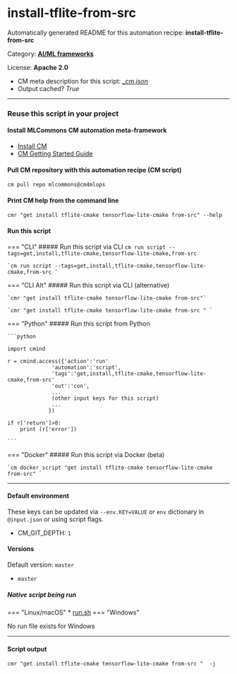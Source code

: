 # install-tflite-from-src
Automatically generated README for this automation recipe: **install-tflite-from-src**

Category: **[AI/ML frameworks](..)**

License: **Apache 2.0**


* CM meta description for this script: *[_cm.json](https://github.com/mlcommons/cm4mlops/tree/main/script/install-tflite-from-src/_cm.json)*
* Output cached? *True*

---
### Reuse this script in your project

#### Install MLCommons CM automation meta-framework

* [Install CM](https://docs.mlcommons.org/ck/install)
* [CM Getting Started Guide](https://docs.mlcommons.org/ck/getting-started/)

#### Pull CM repository with this automation recipe (CM script)

```cm pull repo mlcommons@cm4mlops```

#### Print CM help from the command line

````cmr "get install tflite-cmake tensorflow-lite-cmake from-src" --help````

#### Run this script

=== "CLI"
    ##### Run this script via CLI
    `cm run script --tags=get,install,tflite-cmake,tensorflow-lite-cmake,from-src`

    `cm run script --tags=get,install,tflite-cmake,tensorflow-lite-cmake,from-src `

=== "CLI Alt"
    ##### Run this script via CLI (alternative)

    `cmr "get install tflite-cmake tensorflow-lite-cmake from-src"`

    `cmr "get install tflite-cmake tensorflow-lite-cmake from-src " `


=== "Python"
    ##### Run this script from Python


    ```python

    import cmind

    r = cmind.access({'action':'run'
                  'automation':'script',
                  'tags':'get,install,tflite-cmake,tensorflow-lite-cmake,from-src'
                  'out':'con',
                  ...
                  (other input keys for this script)
                  ...
                 })

    if r['return']>0:
        print (r['error'])

    ```


=== "Docker"
    ##### Run this script via Docker (beta)

    `cm docker script "get install tflite-cmake tensorflow-lite-cmake from-src" `

___

#### Default environment


These keys can be updated via `--env.KEY=VALUE` or `env` dictionary in `@input.json` or using script flags.

* CM_GIT_DEPTH: `1`


#### Versions
Default version: `master`

* `master`

##### Native script being run
=== "Linux/macOS"
     * [run.sh](https://github.com/mlcommons/cm4mlops/tree/main/script/install-tflite-from-src/run.sh)
=== "Windows"

No run file exists for Windows
___
#### Script output
`cmr "get install tflite-cmake tensorflow-lite-cmake from-src "  -j`